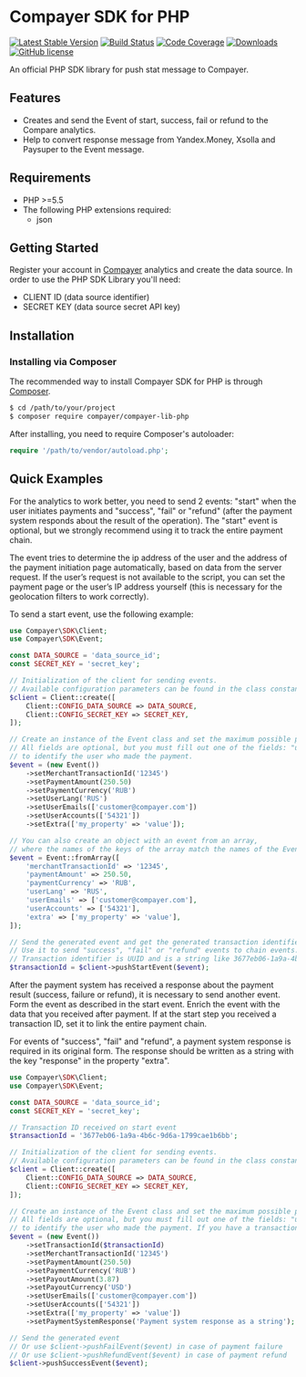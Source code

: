 # Compayer SDK for PHP

[![Latest Stable Version](https://poser.pugx.org/compayer/compayer-lib-php/v/stable.png)](https://packagist.org/packages/compayer/compayer-lib-php)
[![Build Status](https://travis-ci.org/compayer/compayer-lib-php.png?branch=master)](https://travis-ci.org/compayer/compayer-lib-php)
[![Code Coverage](https://codecov.io/gh/compayer/compayer-lib-php/branch/master/graph/badge.svg)](https://codecov.io/gh/compayer/compayer-lib-php)
[![Downloads](https://poser.pugx.org/compayer/compayer-lib-php/d/total.png)](https://packagist.org/packages/compayer/compayer-lib-php)
[![GitHub license](https://img.shields.io/badge/license-MIT-blue.svg)](https://raw.githubusercontent.com/compayer/compayer-lib-php/master/LICENSE)

An official PHP SDK library for push stat message to Compayer.

## Features
* Creates and send the Event of start, success, fail or refund to the Compare analytics.
* Help to convert response message from Yandex.Money, Xsolla and Paysuper to the Event message. 

## Requirements
* PHP >=5.5
* The following PHP extensions required:
  * json

## Getting Started

Register your account in [Compayer](https://compayer.com) analytics and create the data source.
In order to use the PHP SDK Library you'll need:
* CLIENT ID (data source identifier)
* SECRET KEY (data source secret API key)

## Installation

### Installing via Composer

The recommended way to install Compayer SDK for PHP is through [Composer](http://getcomposer.org).

``` bash
$ cd /path/to/your/project
$ composer require compayer/compayer-lib-php
```

After installing, you need to require Composer's autoloader:

```php
require '/path/to/vendor/autoload.php';
```

## Quick Examples

For the analytics to work better, you need to send 2 events: "start" when the user initiates payments and "success", 
"fail" or "refund" (after the payment system responds about the result of the operation).
The "start" event is optional, but we strongly recommend using it to track the entire payment chain. 

The event tries to determine the ip address of the user and the address of the payment initiation page automatically, 
based on data from the server request. If the user’s request is not available to the script, you can set the payment 
page or the user’s IP address yourself (this is necessary for the geolocation filters to work correctly).

To send a start event, use the following example:

```php
use Compayer\SDK\Client;
use Compayer\SDK\Event;

const DATA_SOURCE = 'data_source_id';
const SECRET_KEY = 'secret_key';

// Initialization of the client for sending events.
// Available configuration parameters can be found in the class constants Client::CONFIG_*.
$client = Client::create([
    Client::CONFIG_DATA_SOURCE => DATA_SOURCE,
    Client::CONFIG_SECRET_KEY => SECRET_KEY,
]);

// Create an instance of the Event class and set the maximum possible properties about the user and payment.
// All fields are optional, but you must fill out one of the fields: "userEmails", "userPhones" or "userAccounts" 
// to identify the user who made the payment.
$event = (new Event())
    ->setMerchantTransactionId('12345')
    ->setPaymentAmount(250.50)
    ->setPaymentCurrency('RUB')
    ->setUserLang('RUS')
    ->setUserEmails(['customer@compayer.com'])
    ->setUserAccounts(['54321'])
    ->setExtra(['my_property' => 'value']);

// You can also create an object with an event from an array, 
// where the names of the keys of the array match the names of the Event properties.
$event = Event::fromArray([
    'merchantTransactionId' => '12345',
    'paymentAmount' => 250.50,
    'paymentCurrency' => 'RUB',
    'userLang' => 'RUS',
    'userEmails' => ['customer@compayer.com'],
    'userAccounts' => ['54321'],
    'extra' => ['my_property' => 'value'],
]);

// Send the generated event and get the generated transaction identifier.
// Use it to send "success", "fail" or "refund" events to chain events.
// Transaction identifier is UUID and is a string like 3677eb06-1a9a-4b6c-9d6a-1799cae1b6bb.
$transactionId = $client->pushStartEvent($event);
```

After the payment system has received a response about the payment result (success, failure or refund), it is necessary to send another event.
Form the event as described in the start event. Enrich the event with the data that you received after payment.
If at the start step you received a transaction ID, set it to link the entire payment chain.

For events of "success", "fail" and "refund", a payment system response is required in its original form.
The response should be written as a string with the key "response" in the property "extra".

```php
use Compayer\SDK\Client;
use Compayer\SDK\Event;

const DATA_SOURCE = 'data_source_id';
const SECRET_KEY = 'secret_key';

// Transaction ID received on start event
$transactionId = '3677eb06-1a9a-4b6c-9d6a-1799cae1b6bb';

// Initialization of the client for sending events.
// Available configuration parameters can be found in the class constants Client::CONFIG_*.
$client = Client::create([
    Client::CONFIG_DATA_SOURCE => DATA_SOURCE,
    Client::CONFIG_SECRET_KEY => SECRET_KEY,
]);

// Create an instance of the Event class and set the maximum possible properties about the user and payment
// All fields are optional, but you must fill out one of the fields: "userEmails", "userPhones" or "userAccounts" 
// to identify the user who made the payment. If you have a transaction ID for the start event, specify it.
$event = (new Event())
    ->setTransactionId($transactionId)
    ->setMerchantTransactionId('12345')
    ->setPaymentAmount(250.50)
    ->setPaymentCurrency('RUB')
    ->setPayoutAmount(3.87)
    ->setPayoutCurrency('USD')
    ->setUserEmails(['customer@compayer.com'])
    ->setUserAccounts(['54321'])
    ->setExtra(['my_property' => 'value'])
    ->setPaymentSystemResponse('Payment system response as a string');

// Send the generated event
// Or use $client->pushFailEvent($event) in case of payment failure
// Or use $client->pushRefundEvent($event) in case of payment refund
$client->pushSuccessEvent($event);
```
